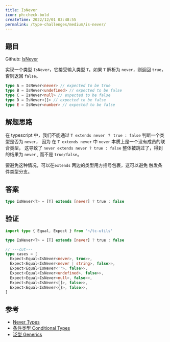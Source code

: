 ```yaml
---
title: IsNever
icon: ph:check-bold
createTime: 2022/12/01 03:48:55
permalink: /type-challenges/medium/is-never/
---
```


## 题目

Github: [IsNever](https://github.com/type-challenges/type-challenges/blob/main/questions/01042-medium-isnever/)

实现一个类型 `IsNever`，它接受输入类型 `T`。如果 `T` 解析为 `never`，则返回 `true`，否则返回 `false`。

```ts
type A = IsNever<never> // expected to be true
type B = IsNever<undefined> // expected to be false
type C = IsNever<null> // expected to be false
type D = IsNever<[]> // expected to be false
type E = IsNever<number> // expected to be false
```

## 解题思路

在 typescript 中，我们不能通过 `T extends never ？ true : false` 判断一个类型是否为 `never`，
因为 在 `T extends never` 中 `never` 本质上是一个没有成员的联合类型，
这导致了 `never extends never ? true : false` 整体被跳过了，得到的结果为 `never` , 而不是 `true/false`。

要避免这种情况，可以在`extends` 两边的类型用方括号包裹，这可以避免 触发条件类型分支。

## 答案

```ts
type IsNever<T> = [T] extends [never] ? true : false
```

## 验证

```ts twoslash
import type { Equal, Expect } from '~/tc-utils'

type IsNever<T> = [T] extends [never] ? true : false

// ---cut---
type cases = [
  Expect<Equal<IsNever<never>, true>>,
  Expect<Equal<IsNever<never | string>, false>>,
  Expect<Equal<IsNever<''>, false>>,
  Expect<Equal<IsNever<undefined>, false>>,
  Expect<Equal<IsNever<null>, false>>,
  Expect<Equal<IsNever<[]>, false>>,
  Expect<Equal<IsNever<{}>, false>>,
]
```

## 参考

- [Never Types](https://www.typescriptlang.org/docs/handbook/2/narrowing.html#the-never-type)
- [条件类型 Conditional Types](https://www.typescriptlang.org/docs/handbook/2/conditional-types.html)
- [泛型 Generics](https://www.typescriptlang.org/docs/handbook/2/generics.html)
